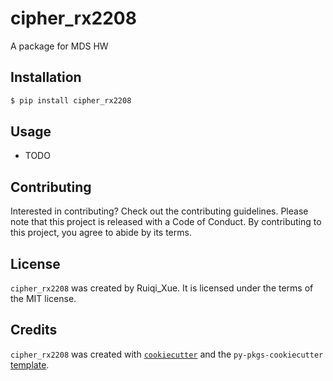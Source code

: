# cipher_rx2208

A package for MDS HW

## Installation

```bash
$ pip install cipher_rx2208
```

## Usage

- TODO

## Contributing

Interested in contributing? Check out the contributing guidelines. Please note that this project is released with a Code of Conduct. By contributing to this project, you agree to abide by its terms.

## License

`cipher_rx2208` was created by Ruiqi_Xue. It is licensed under the terms of the MIT license.

## Credits

`cipher_rx2208` was created with [`cookiecutter`](https://cookiecutter.readthedocs.io/en/latest/) and the `py-pkgs-cookiecutter` [template](https://github.com/py-pkgs/py-pkgs-cookiecutter).
